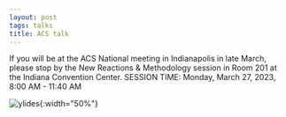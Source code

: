 ```yaml
---
layout: post
tags: talks
title: ACS talk
---
```


If you will be at the ACS National meeting in Indianapolis in late March, please stop by the New Reactions & Methodology session in Room 201 at the Indiana Convention Center. SESSION TIME: Monday, March 27, 2023, 8:00 AM - 11:40 AM


![ylides](/_assets/toc_graphic.png){:width="50%"}

